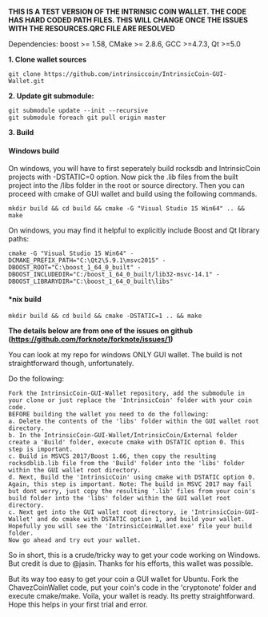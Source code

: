 **THIS IS A TEST VERSION OF THE INTRINSIC COIN WALLET. THE CODE HAS HARD CODED PATH FILES. THIS WILL CHANGE ONCE THE ISSUES WITH THE RESOURCES.QRC FILE ARE RESOLVED**

Dependencies: boost >= 1.58, CMake >= 2.8.6, GCC >=4.7.3, Qt >=5.0

**1. Clone wallet sources**

```
git clone https://github.com/intrinsiccoin/IntrinsicCoin-GUI-Wallet.git
```

**2. Update git submodule:**

```
git submodule update --init --recursive
git submodule foreach git pull origin master
```

**3. Build**

#### Windows build

On windows, you will have to first seperately build rocksdb and IntrinsicCoin projects with -DSTATIC=0 option. Now pick the .lib files from the built project into the /libs folder in the root or source directory. Then you can proceed with cmake of GUI wallet and build using the following commands.

```
mkdir build && cd build && cmake -G "Visual Studio 15 Win64" .. && make
```

On windows, you may find it helpful to explicitly include Boost and Qt library paths:

```
cmake -G "Visual Studio 15 Win64" -DCMAKE_PREFIX_PATH="C:\Qt2\5.9.1\msvc2015" -DBOOST_ROOT="C:\boost_1_64_0_built" -DBOOST_INCLUDEDIR="C:/boost_1_64_0_built/lib32-msvc-14.1" -DBOOST_LIBRARYDIR="C:\boost_1_64_0_built\libs"
 ```
#### *nix build
```
mkdir build && cd build && cmake -DSTATIC=1 .. && make
```

**The details below are from one of the issues on github (https://github.com/forknote/forknote/issues/1)**

You can look at my repo for windows ONLY GUI wallet. The build is not straightforward though, unfortunately.

Do the following:

    Fork the IntrinsicCoin-GUI-Wallet repository, add the submodule in your clone or just replace the 'IntrinsicCoin' folder with your coin code.
    BEFORE building the wallet you need to do the following:
    a. Delete the contents of the 'libs' folder within the GUI wallet root directory.
    b. In the IntrinsicCoin-GUI-Wallet/IntrinsicCoin/External folder create a 'Build' folder, execute cmake with DSTATIC option 0. This step is important.
    c. Build in MSVCS 2017/Boost 1.66, then copy the resulting rocksdblib.lib file from the 'Build' folder into the 'libs' folder within the GUI wallet root directory.
    d. Next, Build the 'IntrinsicCoin' using cmake with DSTATIC option 0. Again, this step is important. Note: The build in MSVC 2017 may fail but dont worry, just copy the resulting '.lib' files from your coin's build folder into the 'libs' folder within the GUI wallet root directory.
    c. Next get into the GUI wallet root directory, ie 'IntrinsicCoin-GUI-Wallet' and do cmake with DSTATIC option 1, and build your wallet. Hopefully you will see the 'IntrinsicCoinWallet.exe' file your build folder.
    Now go ahead and try out your wallet.

So in short, this is a crude/tricky way to get your code working on Windows. But credit is due to @jasin. Thanks for his efforts, this wallet was possible.

But its way too easy to get your coin a GUI wallet for Ubuntu. Fork the ChavezCoinWallet code, put your coin's code in the 'cryptonote' folder and execute cmake/make. Voila, your wallet is ready. Its pretty straightforward. Hope this helps in your first trial and error.

